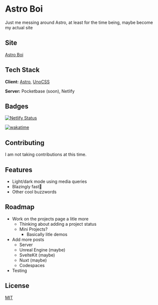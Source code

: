 
# Astro Boi

Just me messing around Astro, at least for the time being, maybe become my actual site


## Site

[Astro Boi](https://astro-boi.dragonlord1005.com/)
## Tech Stack

**Client:** [Astro](https://astro.build/), [UnoCSS](https://uno.antfu.me/)

**Server:** Pocketbase (soon), Netlify


## Badges

[![Netlify Status](https://api.netlify.com/api/v1/badges/a1dd89b6-be13-4ba8-9c76-23d876faa028/deploy-status)](https://app.netlify.com/sites/astroi-boi/deploys)

[![wakatime](https://wakatime.com/badge/user/e09e9a99-154c-47b7-a2dc-9b4355be87a4/project/0449f3e1-e800-40a6-9f87-ca9a62d65349.svg)](https://wakatime.com/badge/user/e09e9a99-154c-47b7-a2dc-9b4355be87a4/project/0449f3e1-e800-40a6-9f87-ca9a62d65349)

## Contributing

I am not taking contributions at this time.


## Features

- Light/dark mode using media queries
- Blazingly fast🚀
- Other cool buzzwords

## Roadmap

- Work on the projects page a litle more
    - Thinking about adding a project status
    - Mini Projects?
        - Basically litle demos
- Add more posts
    - Server
    - Unreal Engine (maybe)
    - SvelteKit (maybe)
    - Nuxt (maybe)
    - Codespaces
- Testing

## License

[MIT](https://choosealicense.com/licenses/mit/)

